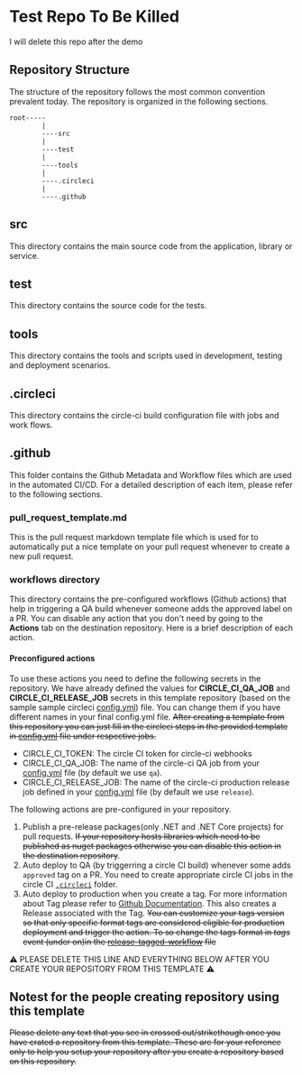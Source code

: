 # Test Repo To Be Killed

I will delete this repo after the demo

## Repository Structure

The structure of the repository follows the most common convention prevalent today. The repository is organized in the following sections.
```
root-----
        |
        ----src
        |
        ----test
        |
        ----tools
        |
        ----.circleci
        |
        ----.github
```

## src

This directory contains the main source code from the application, library or service.

## test

This directory contains the source code for the tests.

## tools

This directory contains the tools and scripts used in development, testing and deployment scenarios.

## .circleci

This directory contains the circle-ci build configuration file with jobs and work flows.

## .github

This folder contains the Github Metadata and Workflow files which are used in the automated CI/CD. For a detailed description of each item, please refer to the following sections.

### pull_request_template.md

This is the pull request markdown template file which is used for to automatically put a nice template on your pull request whenever to create a new pull request.

### workflows directory

This directory contains the pre-configured workflows (Github actions) that help in triggering a QA build whenever someone adds the approved label on a PR. You can disable any action that you don't need by going to the **Actions** tab on the destination repository. Here is a brief description of each action.

#### Preconfigured actions

To use these actions you need to define the following secrets in the repository. We have already defined the values for **CIRCLE_CI_QA_JOB** and **CIRCLE_CI_RELEASE_JOB** secrets in this template repository (based on the sample sample circleci [config.yml](../.circleci/config.yml)) file. You can change them if you have different names in your final config.yml file.
~~After creating a template from this repository you can just fill in the circleci steps in the provided template in [config.yml](../.circleci/config.yml) file under respective jobs.~~
* CIRCLE_CI_TOKEN: The circle CI token for circle-ci webhooks
* CIRCLE_CI_QA_JOB: The name of the circle-ci QA job from your [config.yml](../.circleci/config.yml) file (by default we use ```qa```).
* CIRCLE_CI_RELEASE_JOB: The name of the circle-ci production release job defined in your [config.yml](../.circleci/config.yml) file (by default we use ```release```).

The following actions are pre-configured in your repository. 
1. Publish a pre-release packages(only .NET and .NET Core projects) for pull requests. ~~If your repository hosts libraries which need to be published as nuget packages otherwise you can disable this action in the destination repository~~.
2. Auto deploy to QA (by triggerring a circle CI build) whenever some adds ```approved``` tag on a PR. You need to create appropriate circle CI jobs in the circle CI [```.circleci```](../.circleci/README.md) folder.
3. Auto deploy to production when you create a tag. For more information about Tag please refer to [Github Documentation](https://developer.github.com/v3/git/tags/). This also creates a Release associated with the Tag. ~~You can customize your tags version so that only specific format tags are considered eligible for production deployment and trigger the action. To so change the tags format in *tags* event (under on)in the [release-tagged-workflow](workflows/release-tagged-workflow.yml) file~~

:warning: PLEASE DELETE THIS LINE AND EVERYTHING BELOW AFTER YOU CREATE YOUR REPOSITORY FROM THIS TEMPLATE :warning:

## Notest for the people creating repository using this template
~~Please delete any text that you see in crossed out/strikethough once you have crated a repository from this template. These are for your reference only to help you setup your repository after you create a repository based on this repository.~~
